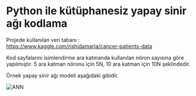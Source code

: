 # Python ile kütüphanesiz yapay sinir ağı kodlama

Projede kullanılan veri tabanı : https://www.kaggle.com/rishidamarla/cancer-patients-data

Kod sayfalarını isimlendirme ara katmanda kullanılan nöron sayısına göre yapılmıştır.
5 ara katman nöronu için 5N, 10 ara katman için 10N şeklindedir.

Örnek yapay sinir ağı modeli aşağıdaki gibidir.

![ANN](https://user-images.githubusercontent.com/70907491/106336721-93451680-62a0-11eb-926f-490e858dd79a.PNG)


